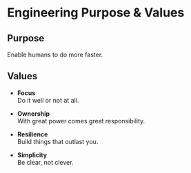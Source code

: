 Engineering Purpose & Values
============================

Purpose
-------
Enable humans to do more faster.


Values
------
- **Focus**<br>
	Do it well or not at all.

- **Ownership**<br>
	With great power comes great responsibility.

- **Resilience**<br>
	Build things that outlast you.

- **Simplicity**<br>
	Be clear, not clever.
